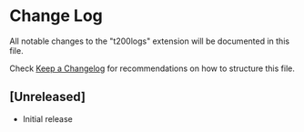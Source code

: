 # Change Log

All notable changes to the "t200logs" extension will be documented in this file.

Check [Keep a Changelog](http://keepachangelog.com/) for recommendations on how to structure this file.

## [Unreleased]

- Initial release